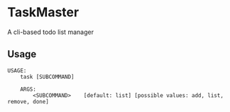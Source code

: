 # TaskMaster

A cli-based todo list manager

## Usage
```
USAGE:
    task [SUBCOMMAND]

    ARGS:
        <SUBCOMMAND>    [default: list] [possible values: add, list, remove, done]
```

